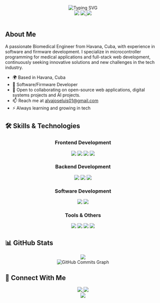 <div align="center">
  <img src="https://readme-typing-svg.demolab.com?font=Fira+Code&weight=600&size=28&duration=4000&pause=1000&color=FF4949&center=true&vCenter=true&random=false&width=435&lines=Hi%2C+I'm+Jose Luis+Mendez+%F0%9F%91%8B;Software/Firmawre+Developer;Biomedical+Engineer" alt="Typing SVG" />
</div>

<div align="center">
  <img src="https://img.shields.io/badge/Based_in-Havana,_Cuba-170956?style=for-the-badge&logo=google-maps&logoColor=white" />
  <a href="mailto:alvajoseluis01@gmail.com">
    <img src="https://img.shields.io/badge/Contact_Me-Email-170956?style=for-the-badge&logo=gmail&logoColor=white" />
  </a>
  <a href="https://github.com/alvajose">
    <img src="https://img.shields.io/github/followers/alvajose?logo=github&style=for-the-badge&color=170956&labelColor=1c1917" />
  </a>
</div>

<br/>

## About Me

A passionate Biomedical Engineer from Havana, Cuba, with experience in software and firmware development. I specialize in microcontroller programming for medical applications and full-stack web development, continuously seeking innovative solutions and new challenges in the tech industry.

- 🌍 Based in Havana, Cuba
- 💼 Software/Firmware Developer
- 🤝 Open to collaborating on open-source web applications, digital systems projects and AI projects.
- 📫 Reach me at [alvajoseluis01@gmail.com](mailto:alvajoseluis01@gmail.com)
- ⚡ Always learning and growing in tech

## 🛠 Skills & Technologies

<div align="center">
  <h3>Frontend Development</h3>
  <img src="https://img.shields.io/badge/React-61DAFB?style=for-the-badge&logo=react&logoColor=black" />
  <img src="https://img.shields.io/badge/JavaScript-F7DF1E?style=for-the-badge&logo=javascript&logoColor=black" />
  <img src="https://img.shields.io/badge/Tailwind_CSS-38B2AC?style=for-the-badge&logo=tailwind-css&logoColor=white" />
  <img src="https://img.shields.io/badge/Bootstrap-7952B3?style=for-the-badge&logo=bootstrap&logoColor=white" />
  
  <h3>Backend Development</h3>
  <img src="https://img.shields.io/badge/PHP-777BB4?style=for-the-badge&logo=php&logoColor=white" />
  <img src="https://img.shields.io/badge/Laravel-FF2D20?style=for-the-badge&logo=laravel&logoColor=white" />
  <img src="https://img.shields.io/badge/Node.js-339933?style=for-the-badge&logo=node.js&logoColor=white" />

  <h3>Software Development</h3>
  <img src="https://img.shields.io/badge/C%2FC%2B%2B-00599C?style=for-the-badge&logo=c%2B%2B&logoColor=white" />
  <img src="https://img.shields.io/badge/Python-3776AB?style=for-the-badge&logo=python&logoColor=white" />
  
  <h3>Tools & Others</h3>
  <img src="https://img.shields.io/badge/Docker-2496ED?style=for-the-badge&logo=docker&logoColor=white" />
  <img src="https://img.shields.io/badge/Git-F05032?style=for-the-badge&logo=git&logoColor=white" />
  <img src="https://img.shields.io/badge/Proteus-00A4E4?style=for-the-badge&logo=data:image/svg+xml;base64,PHN2ZyB4bWxucz0iaHR0cDovL3d3dy53My5vcmcvMjAwMC9zdmciIHZpZXdCb3g9IjAgMCAyNDAgODAiPjxwYXRoIGZpbGw9IiMwMEE0RTQiIGQ9Ik0xMjAgNDBjMC0xMS4xLTguOS0yMC0yMC0yMHMtMjAgOC45LTIwIDIwIDguOSAyMCAyMCAyMCAyMC04LjkgMjAtMjB6Ii8+PC9zdmc+" />
  <img src="https://img.shields.io/badge/Matlab-0076A8?style=for-the-badge&logo=data:image/svg+xml;base64,PHN2ZyB4bWxucz0iaHR0cDovL3d3dy53My5vcmcvMjAwMC9zdmciIHZpZXdCb3g9IjAgMCAyNDAgODAiPjxwYXRoIGZpbGw9IiMwMDc2QTgiIGQ9Ik0xMjAgNDBjMC0xMS4xLTguOS0yMC0yMC0yMHMtMjAgOC45LTIwIDIwIDguOSAyMCAyMCAyMCAyMC04LjkgMjAtMjB6Ii8+PC9zdmc+" />
</div>

## 📊 GitHub Stats

<div align="center">
  <img src="https://github-readme-streak-stats.herokuapp.com/?user=alvajose&stroke=ffffff&background=1c1917&ring=FF4949&fire=FF4949&currStreakNum=ffffff&currStreakLabel=FF4949&sideNums=ffffff&sideLabels=ffffff&dates=ffffff&hide_border=true" />
</div>

<div align="center">
  <img src="https://github-readme-activity-graph.vercel.app/graph?username=alvajose&bg_color=1c1917&color=ffffff&line=FF4949&point=ffffff&area_color=1c1917&area=true&hide_border=true&custom_title=GitHub%20Commits%20Graph" alt="GitHub Commits Graph" />
</div>

## 🤝 Connect With Me

<div align="center">
  <a href="https://github.com/alvajose">
    <img src="https://img.shields.io/badge/GitHub-181717?style=for-the-badge&logo=github&logoColor=white" />
  </a>
  <a href="mailto:alvajoseluis01@gmail.com">
    <img src="https://img.shields.io/badge/Email-D14836?style=for-the-badge&logo=gmail&logoColor=white" />
  </a>
</div>

<div align="center">
  <img src="https://komarev.com/ghpvc/?username=alvajose&color=FF4949&style=flat-square&label=Profile+Views" />
</div>
